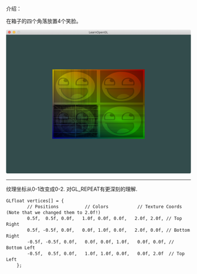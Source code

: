介绍：

在箱子的四个角落放置4个笑脸。

![result](result.png)

---

纹理坐标从0-1改变成0-2. 对GL_REPEAT有更深刻的理解.

```
GLfloat vertices[] = {
		// Positions          // Colors           // Texture Coords  (Note that we changed them to 2.0f!)
		0.5f,  0.5f, 0.0f,   1.0f, 0.0f, 0.0f,   2.0f, 2.0f, // Top Right
		0.5f, -0.5f, 0.0f,   0.0f, 1.0f, 0.0f,   2.0f, 0.0f, // Bottom Right
		-0.5f, -0.5f, 0.0f,   0.0f, 0.0f, 1.0f,   0.0f, 0.0f, // Bottom Left
		-0.5f,  0.5f, 0.0f,   1.0f, 1.0f, 0.0f,   0.0f, 2.0f  // Top Left 
	};
```

